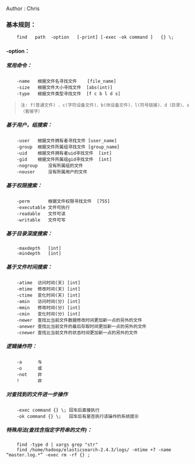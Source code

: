 Author : Chris

### 基本规则：

```
	find   path  -option   [-print] [-exec -ok command ]   {} \;
```

#### -option：

##### 	常用命令：

```
    -name 	根据文件名寻找文件 	 [file_name] 
    -size 	根据文件大小寻找文件	[abs(int)]
    -type 	根据文件类型寻找文件	[f c b l d s]  
```

> `注: f(普通文件) 、c(字符设备文件)、b(块设备文件)、l(符号链接)、d（目录）、s（套接字）`

##### 	基于用户，组搜索：

```
    -user 	根据文件拥有者寻找文件	[user_name] 
    -group 	根据文件所属组寻找文件	[group_name]
    -uid	根据文件拥有者uid寻找文件	[int]
    -gid	根据文件所属组gid寻找文件	[int]
    -nogroup	没有所属组的文件	
    -nouser		没有所属用户的文件
```

##### 	基于权限搜索：

```
	-perm 		根据文件权限寻找文件	[755]
    -executable	文件可执行
    -readable	文件可读
    -writable	文件可写
```



##### 	基于目录深度搜索：

```
	-maxdepth 	[int]
	-mindepth	[int]
```

##### 	基于文件时间搜索：

```
	-atime	访问时间(天)	[int]
	-mtime	修改时间(天)	[int]
	-ctime	变化时间(天)	[int]
	-amin	访问时间(分)	[int]
	-mmin	修改时间(分)	[int]
	-cmin	变化时间(分)	[int]
	-newer	查找比当前文件数据修改时间更加新一点的另外的文件	
	-anewer	查找比当前文件的最后存取时间更加新一点的另外的文件
	-cnewer	查找比当前文件的状态时间更加新一点的另外的文件
```

##### 	逻辑操作符：

```
	-a		与
	-o		或
	-not	非
	!		非
```

##### 	对查找到的文件进一步操作

```
	-exec command {} \;	回车后直接执行
	-ok command {} \;	回车后有是否执行该操作的系统提示
```

##### 	特殊用法(查找含指定字符串的文件)：

```
	find -type d | xargs grep "str" 
	find /home/hadoop/elasticsearch-2.4.3/logs/ -mtime +7 -name “master.log.*” -exec rm -rf {} ;
```

